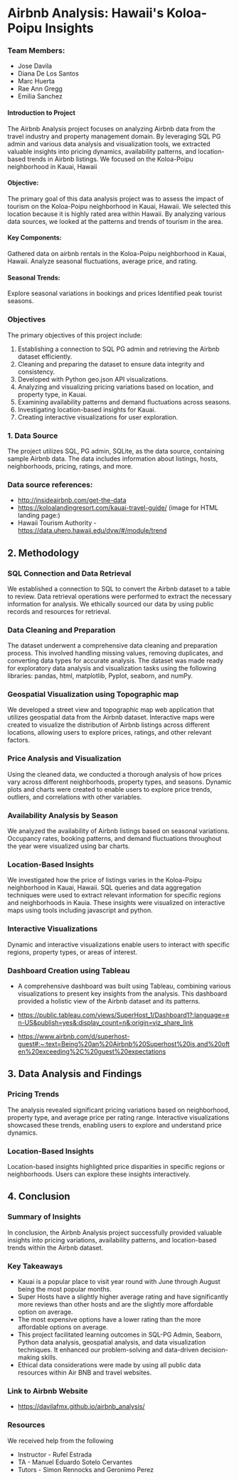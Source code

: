 # Airbnb Analysis: Hawaii's Koloa-Poipu Insights</span>

### Team Members:
*  Jose Davila
*  Diana De Los Santos
*  Marc Huerta
*  Rae Ann Gregg
* Emilia Sanchez

#### Introduction to Project

The Airbnb Analysis project focuses on analyzing Airbnb data from the travel industry and property management domain. By leveraging SQL PG admin and various data analysis and visualization tools, we extracted valuable insights into pricing dynamics, availability patterns, and location-based trends in Airbnb listings.
We focused on the Koloa-Poipu neighborhood in Kauai, Hawaii

####  Objective:
The primary goal of this data analysis project was to assess the impact of tourism on the Koloa-Poipu neighborhood in Kauai, Hawaii. We selected this location because it is highly rated area within Hawaii. By analyzing various data sources, we looked at the patterns and trends of tourism in the area.

#### Key Components: 
Gathered data on airbnb rentals in the Koloa-Poipu neighborhood in Kauai, Hawaii.
Analyze seasonal fluctuations, average price, and rating. 

#### Seasonal Trends:
Explore seasonal variations in bookings and prices
Identified peak tourist seasons.

### Objectives

The primary objectives of this project include:

1. Establishing a connection to SQL PG admin and retrieving the Airbnb dataset efficiently.
2. Cleaning and preparing the dataset to ensure data integrity and consistency.
3. Developed with Python geo.json API visualizations.
4. Analyzing and visualizing pricing variations based on location, and property type, in Kauai.
5. Examining availability patterns and demand fluctuations across seasons.
6. Investigating location-based insights for Kauai.
7. Creating interactive visualizations for user exploration.

### 1. Data Source

The project utilizes SQL, PG admin, SQLite, as the data source, containing sample Airbnb data. The data includes information about listings, hosts, neighborhoods, pricing, ratings, and more.

### Data source references:
* http://insideairbnb.com/get-the-data
* https://koloalandingresort.com/kauai-travel-guide/ (image for HTML landing page:) 
* Hawaii Tourism Authority - https://data.uhero.hawaii.edu/dvw/#/module/trend

## 2. Methodology

### SQL Connection and Data Retrieval

We established a connection to SQL to convert the Airbnb dataset to a table to review. Data retrieval operations were performed to extract the necessary information for analysis. We ethically sourced our data by using public records and resources for retrieval.

### Data Cleaning and Preparation

The dataset underwent a comprehensive data cleaning and preparation process. This involved handling missing values, removing duplicates, and converting data types for accurate analysis. The dataset was made ready for exploratory data analysis and visualization tasks using the following libraries: pandas, html, matplotlib, Pyplot, seaborn, and numPy.

### Geospatial Visualization using Topographic map

We developed a street view and topographic map web application that utilizes geospatial data from the Airbnb dataset. Interactive maps were created to visualize the distribution of Airbnb listings across different locations, allowing users to explore prices, ratings, and other relevant factors.

### Price Analysis and Visualization

Using the cleaned data, we conducted a thorough analysis of how prices vary across different neighborhoods, property types, and seasons. Dynamic plots and charts were created to enable users to explore price trends, outliers, and correlations with other variables.

### Availability Analysis by Season

We analyzed the availability of Airbnb listings based on seasonal variations. Occupancy rates, booking patterns, and demand fluctuations throughout the year were visualized using bar charts.

### Location-Based Insights

We investigated how the price of listings varies in the Koloa-Poipu neighborhood in Kauai, Hawaii. SQL queries and data aggregation techniques were used to extract relevant information for specific regions and neighborhoods in Kauia. These insights were visualized on interactive maps using tools including javascript and python.

### Interactive Visualizations

Dynamic and interactive visualizations enable users to interact with specific regions, property types, or areas of interest.

### Dashboard Creation using Tableau

* A comprehensive dashboard was built using Tableau, combining various visualizations to present key insights from the analysis. This dashboard provided a holistic view of the Airbnb dataset and its patterns.

* https://public.tableau.com/views/SuperHost_1/Dashboard1?:language=en-US&publish=yes&:display_count=n&:origin=viz_share_link ​
* https://www.airbnb.com/d/superhost-guest#:~:text=Being%20an%20Airbnb%20Superhost%20is,and%20often%20exceeding%2C%20guest%20expectations 

## 3. Data Analysis and Findings

### Pricing Trends

The analysis revealed significant pricing variations based on neighborhood, property type, and average price per rating range. Interactive visualizations showcased these trends, enabling users to explore and understand price dynamics.

### Location-Based Insights

Location-based insights highlighted price disparities in specific regions or neighborhoods. Users can explore these insights interactively.

## 4. Conclusion

### Summary of Insights

In conclusion, the Airbnb Analysis project successfully provided valuable insights into pricing variations, availability patterns, and location-based trends within the Airbnb dataset. 

### Key Takeaways

* Kauai is a popular place to visit year round with June through August being the most popular months.
* Super Hosts have a slightly higher average rating and have significantly more reviews than other hosts and are the slightly more affordable option on average.
* The most expensive options have a lower rating than the more affordable options on average.
* This project facilitated learning outcomes in SQL-PG Admin, Seaborn, Python data analysis, geospatial analysis, and data visualization techniques. It enhanced our problem-solving and data-driven decision-making skills.
* Ethical data considerations were made by using all public data resources within Air BNB and travel websites.

### Link to Airbnb Website

* https://davilafmx.github.io/airbnb_analysis/

### Resources
We received help from the following
* Instructor - Rufel Estrada 
* TA - Manuel Eduardo Sotelo Cervantes
* Tutors - Simon Rennocks and Geronimo Perez 



